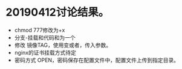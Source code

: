 # 20190412讨论结果。

* chmod 777修改为+x
* 分支-挂载和代码和为一个
* 修改 镜像TAG，使用变或者，传入参数。
* nginx的证书挂载方式待定
* 密码方式 OPEN，密码保存在配置文件中，配置文件上传到指定目录。



